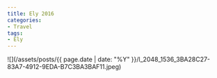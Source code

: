 ```yaml
---
title: Ely 2016
categories:
- Travel
tags:
- Ely
---
```


![](/assets/posts/{{ page.date | date: "%Y" }}/l_2048_1536_3BA28C27-83A7-4912-9EDA-B7C3BA3BAF11.jpeg)
